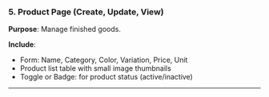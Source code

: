 ### 5. **Product Page (Create, Update, View)**

**Purpose**: Manage finished goods.

**Include**:
- Form: Name, Category, Color, Variation, Price, Unit
- Product list table with small image thumbnails
- Toggle or Badge: for product status (active/inactive)

---